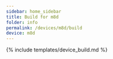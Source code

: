 ```yaml
---
sidebar: home_sidebar
title: Build for m8d
folder: info
permalink: /devices/m8d/build
device: m8d
---
```

{% include templates/device_build.md %}
